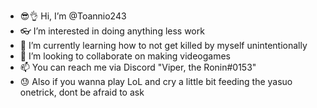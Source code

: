 - 😎👌 Hi, I’m @Toannio243
- 👓 I’m interested in doing anything less work
- 🤖 I’m currently learning how to not get killed by myself unintentionally
- 🗿 I’m looking to collaborate on making videogames
- 📫 You can reach me via Discord "Viper, the Ronin#0153" 
- 😓 Also if you wanna play LoL and cry a little bit feeding the yasuo onetrick, dont be afraid to ask
<!---
Toannio243/Toannio243 is a ✨ special ✨ repository because its `README.md` (this file) appears on your GitHub profile.
You can click the Preview link to take a look at your changes.
--->

